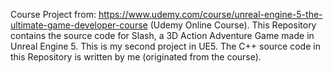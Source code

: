 Course Project from: https://www.udemy.com/course/unreal-engine-5-the-ultimate-game-developer-course (Udemy Online Course).
This Repository contains the source code for Slash, a 3D Action Adventure Game made in Unreal Engine 5. This is my second project in UE5. 
The C++ source code in this Repository is written by me (originated from the course).
